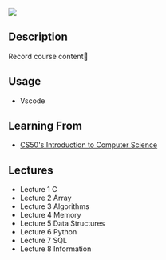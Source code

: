 ![](https://github.com/Halston1031/WEB/blob/main/Resources/CS50.jpeg)
## Description
Record course content🧸
## Usage
- Vscode
## Learning From
- <a href = "https://online-learning.harvard.edu/course/cs50-introduction-computer-science?delta=0"> CS50's Introduction to Computer Science </a>
## Lectures
- Lecture 1 C
- Lecture 2 Array
- Lecture 3 Algorithms
- Lecture 4 Memory
- Lecture 5 Data Structures
- Lecture 6 Python
- Lecture 7 SQL
- Lecture 8 Information
